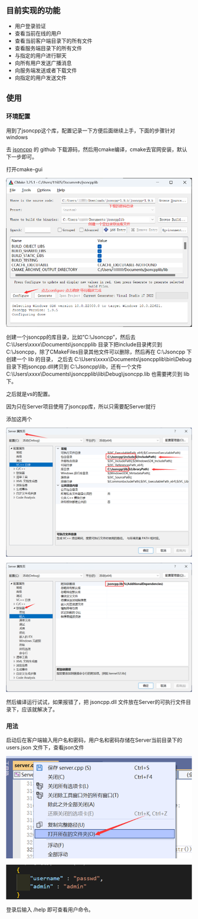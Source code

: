 ## 目前实现的功能

- 用户登录验证
- 查看当前在线的用户
- 查看当前客户端目录下的所有文件
- 查看服务端目录下的所有文件
- 与指定的用户进行聊天
- 向所有用户发送广播消息
- 向服务端发送或者下载文件
- 向指定的用户发送文件

## 使用

### 环境配置

用到了jsoncpp这个库，配置记录一下方便后面继续上手，下面的步骤针对windows

去 [jsoncpp](https://github.com/open-source-parsers/jsoncpp) 的 github 下载源码，然后用cmake编译，cmake去官网安装，默认下一步即可。

打开cmake-gui

![1673078428310](image/readme/1673078428310.png)

创建一个jsoncpp的库目录，比如“C:\Jsoncpp”，然后去 C:\Users\xxxx\Documents\jsoncpplib 目录下把include目录拷贝到 C:\Jsoncpp，除了CMakeFiles目录其他文件可以删除，然后再在 C:\Jsoncpp 下创建一个 lib 的目录， 之后去 C:\Users\\xxxx\Documents\jsoncpplib\bin\Debug 目录下把jsoncpp.dll拷贝到 C:\Jsoncpp\lib，还有一个文件 C:\Users\\xxxx\Documents\jsoncpplib\lib\Debug\jsoncpp.lib 也需要拷贝到 lib 下。

之后就是vs的配置。

因为只在Server项目使用了jsoncpp库，所以只需要配Server就行

添加这两个

![1673077799859](image/readme/1673077799859.png)

![1673077850767](image/readme/1673077850767.png)

然后编译运行试试，如果报错了，把 jsoncpp.dll 文件放在Server的可执行文件目录下，应该就解决了。

### 用法

启动后在客户端输入用户名和密码，用户名和密码存储在Server当前目录下的 users.json 文件下，查看json文件

![1673078037139](image/readme/1673078037139.png)

![1673078061956](image/readme/1673078061956.png)

登录后输入 /help 即可查看用户命令。

